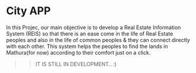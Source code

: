 # City APP
 

In this Projec, our main objective is to develop a Real Estate Information System (REIS) so that there is an ease come in the life of Real Estate peoples and also in the life of common peoples & they can connect directly with each other. This system helps the peoples to find the lands in Mathura(for now) according to their comfort just on a click. 

>> IT IS STILL IN DEVELOPMENT..  :)
